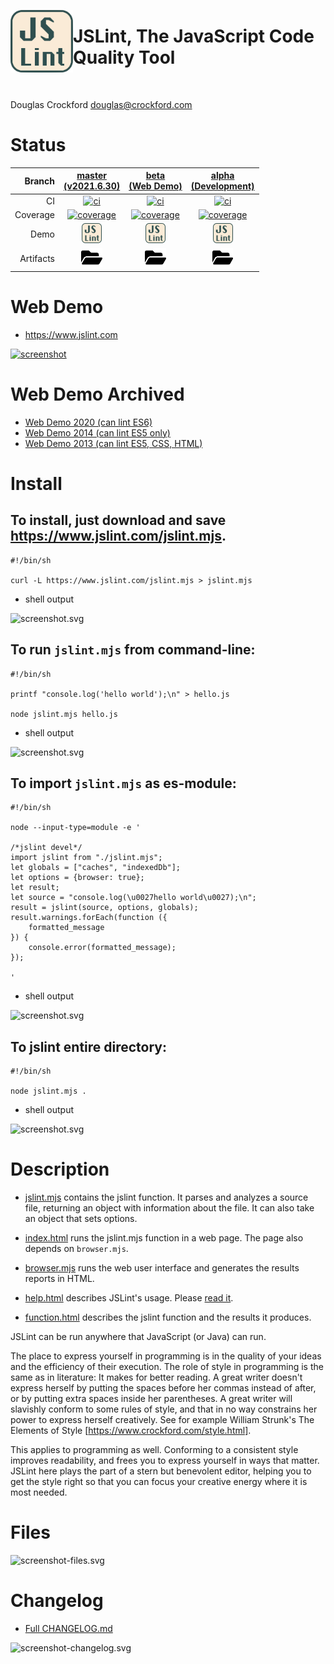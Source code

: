[<img align="left" height="100" src="asset-image-jslint-512.svg"/>](https://github.com/jslint-org/jslint)


# JSLint, The JavaScript Code Quality Tool

&nbsp;

Douglas Crockford <douglas@crockford.com>


# Status
| Branch | [master<br>(v2021.6.30)](https://github.com/jslint-org/jslint/tree/master) | [beta<br>(Web Demo)](https://github.com/jslint-org/jslint/tree/beta) | [alpha<br>(Development)](https://github.com/jslint-org/jslint/tree/alpha) |
|--:|:--:|:--:|:--:|
| CI | [![ci](https://github.com/jslint-org/jslint/actions/workflows/ci.yml/badge.svg?branch=master)](https://github.com/jslint-org/jslint/actions?query=branch%3Amaster) | [![ci](https://github.com/jslint-org/jslint/actions/workflows/ci.yml/badge.svg?branch=beta)](https://github.com/jslint-org/jslint/actions?query=branch%3Abeta) | [![ci](https://github.com/jslint-org/jslint/actions/workflows/ci.yml/badge.svg?branch=alpha)](https://github.com/jslint-org/jslint/actions?query=branch%3Aalpha) |
| Coverage | [![coverage](https://jslint-org.github.io/jslint/branch-alpha/.build/coverage/coverage-badge.svg)](https://jslint-org.github.io/jslint/branch-alpha/.build/coverage/index.html) | [![coverage](https://jslint-org.github.io/jslint/branch-alpha/.build/coverage/coverage-badge.svg)](https://jslint-org.github.io/jslint/branch-alpha/.build/coverage/index.html) | [![coverage](https://jslint-org.github.io/jslint/branch-alpha/.build/coverage/coverage-badge.svg)](https://jslint-org.github.io/jslint/branch-alpha/.build/coverage/index.html) |
| Demo | [<img src="asset-image-jslint-512.svg" height="32">](https://jslint-org.github.io/jslint/branch-alpha/index.html) | [<img src="asset-image-jslint-512.svg" height="32">](https://jslint-org.github.io/jslint/branch-alpha/index.html) | [<img src="asset-image-jslint-512.svg" height="32">](https://jslint-org.github.io/jslint/branch-alpha/index.html) |
| Artifacts | [<img src="asset-image-folder-open-solid.svg" height="30">](https://github.com/jslint-org/jslint/tree/gh-pages/branch-alpha/.build) | [<img src="asset-image-folder-open-solid.svg" height="30">](https://github.com/jslint-org/jslint/tree/gh-pages/branch-alpha/.build) | [<img src="asset-image-folder-open-solid.svg" height="30">](https://github.com/jslint-org/jslint/tree/gh-pages/branch-alpha/.build) |


# Web Demo
- https://www.jslint.com

[![screenshot](https://jslint-org.github.io/jslint/branch-alpha/.build/screenshot-browser-_2fjslint_2fbranch-beta_2findex.html.png)](https://jslint-org.github.io/jslint/index.html)


# Web Demo Archived
- [Web Demo 2020 (can lint ES6)](https://www.jslint.com/branch-v2020.11.6/index.html)
- [Web Demo 2014 (can lint ES5 only)](https://www.jslint.com/branch-v2014.7.8/jslint.html)
- [Web Demo 2013 (can lint ES5, CSS, HTML)](https://www.jslint.com/branch-v2013.3.13/jslint.html)


# Install
## To install, just download and save https://www.jslint.com/jslint.mjs.
```shell <!-- shRunWithScreenshotTxt .build/screenshot-install-download.svg -->
#!/bin/sh

curl -L https://www.jslint.com/jslint.mjs > jslint.mjs
```
- shell output

![screenshot.svg](https://jslint-org.github.io/jslint/branch-alpha/.build/screenshot-install-download.svg)

## To run `jslint.mjs` from command-line:
```shell <!-- shRunWithScreenshotTxt .build/screenshot-install-cli-file.svg -->
#!/bin/sh

printf "console.log('hello world');\n" > hello.js

node jslint.mjs hello.js
```
- shell output

![screenshot.svg](https://jslint-org.github.io/jslint/branch-alpha/.build/screenshot-install-cli-file.svg)

## To import `jslint.mjs` as es-module:
```shell <!-- shRunWithScreenshotTxt .build/screenshot-install-import.svg -->
#!/bin/sh

node --input-type=module -e '

/*jslint devel*/
import jslint from "./jslint.mjs";
let globals = ["caches", "indexedDb"];
let options = {browser: true};
let result;
let source = "console.log(\u0027hello world\u0027);\n";
result = jslint(source, options, globals);
result.warnings.forEach(function ({
    formatted_message
}) {
    console.error(formatted_message);
});

'
```
- shell output

![screenshot.svg](https://jslint-org.github.io/jslint/branch-alpha/.build/screenshot-install-import.svg)

## To jslint entire directory:
```shell <!-- shRunWithScreenshotTxt .build/screenshot-install-cli-dir.svg -->
#!/bin/sh

node jslint.mjs .
```
- shell output

![screenshot.svg](https://jslint-org.github.io/jslint/branch-alpha/.build/screenshot-install-cli-dir.svg)

<!-- coverage-hack
```javascript
"use strict";
```
-->


# Description
- [jslint.mjs](jslint.mjs) contains the jslint function. It parses and analyzes a source file, returning an object with information about the file. It can also take an object that sets options.

- [index.html](index.html) runs the jslint.mjs function in a web page. The page also depends on `browser.mjs`.

- [browser.mjs](browser.mjs) runs the web user interface and generates the results reports in HTML.

- [help.html](help.html) describes JSLint's usage. Please [read it](https://jslint-org.github.io/jslint/help.html).

- [function.html](function.html) describes the jslint function and the results it produces.

JSLint can be run anywhere that JavaScript (or Java) can run.

The place to express yourself in programming is in the quality of your ideas and
the efficiency of their execution. The role of style in programming is the same
as in literature: It makes for better reading. A great writer doesn't express
herself by putting the spaces before her commas instead of after, or by putting
extra spaces inside her parentheses. A great writer will slavishly conform to
some rules of style, and that in no way constrains her power to express herself
creatively. See for example William Strunk's The Elements of Style
[https://www.crockford.com/style.html].

This applies to programming as well. Conforming to a consistent style improves
readability, and frees you to express yourself in ways that matter. JSLint here
plays the part of a stern but benevolent editor, helping you to get the style
right so that you can focus your creative energy where it is most needed.


# Files
![screenshot-files.svg](https://jslint-org.github.io/jslint/branch-alpha/.build/screenshot-files.svg)


# Changelog
- [Full CHANGELOG.md](CHANGELOG.md)

![screenshot-changelog.svg](https://jslint-org.github.io/jslint/branch-alpha/.build/screenshot-changelog.svg)
